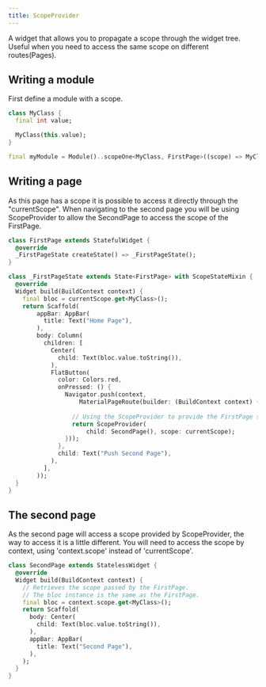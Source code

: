 ```yaml
---
title: ScopeProvider
---
```

A widget that allows you to propagate a scope through the widget tree. Useful when you need to access the same scope on different routes(Pages).


## Writing a module

First define a module with a scope.


```dart
class MyClass {
  final int value;

  MyClass(this.value);
}

final myModule = Module()..scopeOne<MyClass, FirstPage>((scope) => MyClass(10));
```

## Writing a page

As this page has a scope it is possible to access it directly through the "currentScope".
When navigating to the second page you will be using ScopeProvider to allow the SecondPage to access
the scope of the FirstPage.

```dart
class FirstPage extends StatefulWidget {
  @override
  _FirstPageState createState() => _FirstPageState();
}

class _FirstPageState extends State<FirstPage> with ScopeStateMixin {
  @override
  Widget build(BuildContext context) {
    final bloc = currentScope.get<MyClass>();
    return Scaffold(
        appBar: AppBar(
          title: Text("Home Page"),
        ),
        body: Column(
          children: [
            Center(
              child: Text(bloc.value.toString()),
            ),
            FlatButton(
              color: Colors.red,
              onPressed: () {
                Navigator.push(context,
                    MaterialPageRoute(builder: (BuildContext context) {
                  
                  // Using the ScopeProvider to provide the FirstPage scope for the SecondPage.
                  return ScopeProvider(
                      child: SecondPage(), scope: currentScope);
                }));
              },
              child: Text("Push Second Page"),
            ),
          ],
        ));
  }
}
```

## The second page

As the second page will access a scope provided by ScopeProvider, the way to access it is a little different.
You will need to access the scope by context, using 'context.scope' instead of 'currentScope'.


```dart
class SecondPage extends StatelessWidget {
  @override
  Widget build(BuildContext context) {
    // Retrieves the scope passed by the FirstPage.
    // The bloc instance is the same as the FirstPage.
    final bloc = context.scope.get<MyClass>();
    return Scaffold(
      body: Center(
        child: Text(bloc.value.toString()),
      ),
      appBar: AppBar(
        title: Text("Second Page"),
      ),
    );
  }
}
```